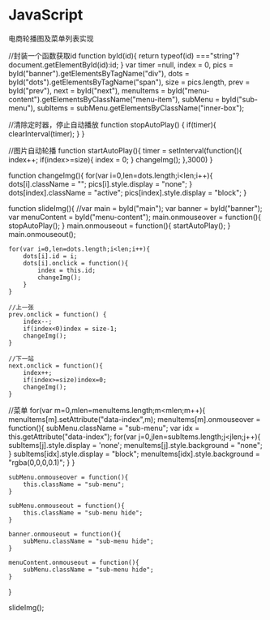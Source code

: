 # JavaScript
电商轮播图及菜单列表实现


//封装一个函数获取id
function byId(id){
	return typeof(id) ==="string"?document.getElementById(id):id;
}
  var timer =null,
	index = 0,
	pics = byId("banner").getElementsByTagName("div"),
	dots = byId("dots").getElementsByTagName("span"),
	size = pics.length,
	prev = byId("prev"),
	next = byId("next"),
	menuItems = byId("menu-content").getElementsByClassName("menu-item"),
  subMenu = byId("sub-menu"),
  subItems = subMenu.getElementsByClassName("inner-box");

//清除定时器，停止自动播放
function stopAutoPlay() {
	if(timer){
		clearInterval(timer);
	}
}

//图片自动轮播
function startAutoPlay(){
timer = setInterval(function(){
  index++;
	if(index>=size){
			index = 0;
		}
	changeImg();
	},3000)
}

function changeImg(){
	for(var i=0,len=dots.length;i<len;i++){
		dots[i].className = "";
		pics[i].style.display = "none";
	}
	dots[index].className = "active";
	pics[index].style.display = "block";
}

function slideImg(){
//var main = byId("main");
	var banner = byId("banner");
  var menuContent = byId("menu-content");
	main.onmouseover = function(){
		stopAutoPlay();
	}
	main.onmouseout = function(){
		startAutoPlay();
	}
	main.onmouseout();

	for(var i=0,len=dots.length;i<len;i++){
		dots[i].id = i;
		dots[i].onclick = function(){
			index = this.id;
			changeImg();
		}
	}

	//上一张
	prev.onclick = function() {
		index--;
		if(index<0)index = size-1;
		changeImg();
	}

	//下一站
	next.onclick = function(){
		index++;
		if(index>=size)index=0;
		changeImg();
	}

//菜单
for(var m=0,mlen=menuItems.length;m<mlen;m++){
  menuItems[m].setAttribute("data-index",m);
  menuItems[m].onmouseover = function(){
  subMenu.className = "sub-menu";
  var idx = this.getAttribute("data-index");
  for(var j=0,jlen=subItems.length;j<jlen;j++){
    subItems[j].style.display = 'none';
    menuItems[j].style.background = "none";
    }
    subItems[idx].style.display = "block";
    menuItems[idx].style.background = "rgba(0,0,0,0.1)";
   }
}

    subMenu.onmouseover = function(){
        this.className = "sub-menu";
    }

    subMenu.onmouseout = function(){
        this.className = "sub-menu hide";
    }

    banner.onmouseout = function(){
        subMenu.className = "sub-menu hide";
    }

    menuContent.onmouseout = function(){
        subMenu.className = "sub-menu hide";
    }
}

slideImg();
